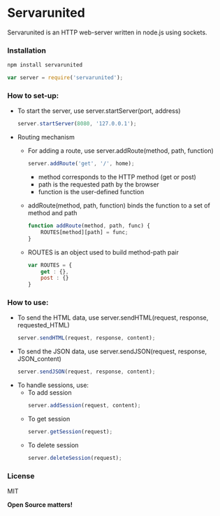 # Servarunited

Servarunited is an HTTP web-server written in node.js using sockets.

### Installation

```sh
npm install servarunited
```

```js
var server = require('servarunited');
```

### How to set-up:

 - To start the server, use server.startServer(port, address)
    ```js
    server.startServer(8080, '127.0.0.1');
    ```
 - Routing mechanism
    - For adding a route, use server.addRoute(method, path, function)
        ```js
        server.addRoute('get', '/', home);
        ```
      - method corresponds to the HTTP method (get or post)
      - path is the requested path by the browser
      - function is the user-defined function

    - addRoute(method, path, function) binds the function to a set of method and path
        ```js
        function addRoute(method, path, func) {
            ROUTES[method][path] = func;
        }
        ```
    - ROUTES is an object used to build method-path pair
        ```js
        var ROUTES = {
            get : {},
            post : {}
        }
        ```

### How to use:        

- To send the HTML data, use server.sendHTML(request, response, requested_HTML)
    ```js
    server.sendHTML(request, response, content);
    ```
- To send the JSON data, use server.sendJSON(request, response, JSON_content)
    ```js
    server.sendJSON(request, response, content);
    ```
- To handle sessions, use:
    - To add session
        ```js
        server.addSession(request, content);
        ```
    - To get session
        ```js
        server.getSession(request);
        ```
    - To delete session
        ```js
        server.deleteSession(request);
        ```


### License

MIT

**Open Source matters!**
